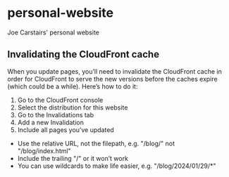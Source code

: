 # personal-website

Joe Carstairs' personal website

## Invalidating the CloudFront cache

When you update pages, you’ll need to invalidate the CloudFront cache in order
for CloudFront to serve the new versions before the caches expire (which could
be a while). Here’s how to do it:

1. Go to the CloudFront console
2. Select the distribution for this website
3. Go to the Invalidations tab
4. Add a new Invalidation
5. Include all pages you’ve updated
  - Use the relative URL, not the filepath, e.g. "/blog/" not "/blog/index.html"
  - Include the trailing "/" or it won’t work
  - You can use wildcards to make life easier, e.g. "/blog/2024/01/29/*"

